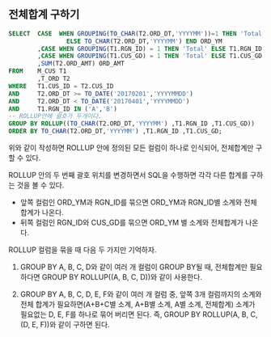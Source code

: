 ## 전체합계 구하기

```sql
SELECT  CASE  WHEN GROUPING(TO_CHAR(T2.ORD_DT,'YYYYMM'))=1 THEN 'Total' 
                ELSE TO_CHAR(T2.ORD_DT,'YYYYMM') END ORD_YM 
        ,CASE WHEN GROUPING(T1.RGN_ID) = 1 THEN 'Total' ELSE T1.RGN_ID END RGN_ID
        ,CASE WHEN GROUPING(T1.CUS_GD) = 1 THEN 'Total' ELSE T1.CUS_GD END CUS_GD
        ,SUM(T2.ORD_AMT) ORD_AMT
FROM    M_CUS T1
        ,T_ORD T2
WHERE   T1.CUS_ID = T2.CUS_ID
AND     T2.ORD_DT >= TO_DATE('20170201','YYYYMMDD')
AND     T2.ORD_DT < TO_DATE('20170401','YYYYMMDD')
AND     T1.RGN_ID IN ('A','B')
-- ROLLUP안에 괄호가 두개이다.
GROUP BY ROLLUP((TO_CHAR(T2.ORD_DT,'YYYYMM') ,T1.RGN_ID ,T1.CUS_GD))
ORDER BY TO_CHAR(T2.ORD_DT,'YYYYMM') ,T1.RGN_ID ,T1.CUS_GD;
```
위와 같이 작성하면 ROLLUP 안에 정의된 모든 컬럼이 하나로 인식되어, 전체합계만 구할 수 있다. 

ROLLUP 안의 두 번째 괄호 위치를 변경하면서 SQL을 수행하면 각각 다른 합계를 구하는 것을 볼 수 있다.
- 앞쪽 컬럼인 ORD_YM과 RGN_ID를 묶으면 ORD_YM과 RGN_ID별 소계와 전체 합계가 나온다.
- 뒤쪽 컬럼인 RGN_ID와 CUS_GD를 묶으면 ORD_YM 별 소계와 전체합계가 나온다.


ROLLUP 컬럼을 묶을 때 다음 두 가지만 기억하자.
1. GROUP BY A, B, C, D와 같이 여러 개 컬럼이 GROUP BY될 때, 전체합계만 필요하다면 GROUP BY ROLLUP((A, B, C, D))와 같이 사용한다. 

2. GROUP BY A, B, C, D, E, F와 같이 여러 개 컬럼 중, 앞쪽 3개 컬럼까지의 소계와 전체 합계가 필요하면(A+B+C별 소계, A+B별 소계, A별 소계, 전체합계) 소계가 필요없는 D, E, F를 하나로 묶어 버리면 된다. 즉, GROUP BY ROLLUP(A, B, C, (D, E, F))와 같이 구하면 된다. 